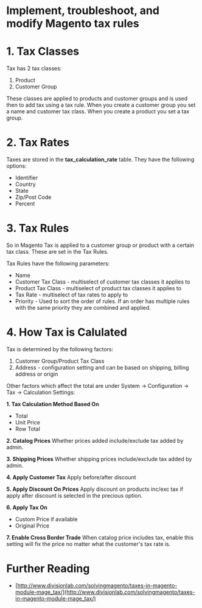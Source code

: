 # Implement, troubleshoot, and modify Magento tax rules



# 1. Tax Classes

Tax has 2 tax classes:

1. Product
2. Customer Group

These classes are applied to products and customer groups and is used then to add tax using a tax rule.
When you create a customer group you set a name and customer tax class.
When you create a product you set a tax group.

# 2. Tax Rates

Taxes are stored in the **tax_calculation_rate** table. They have the following options:

- Identifier
- Country
- State
- Zip/Post Code
- Percent


# 3. Tax Rules

So in Magento Tax is applied to a customer group or product with a certain tax class. These are set in the Tax Rules.

Tax Rules have the following parameters:

- Name
- Customer Tax Class - multiselect of customer tax classes it applies to
- Product Tax Class - multiselect of product tax classes it applies to
- Tax Rate - multiselect of tax rates to apply to
- Priority - Used to sort the order of rules. If an order has multiple rules with the same priority they are combined and applied.


# 4. How Tax is Calulated

Tax is determined by the following factors:

1. Customer Group/Product Tax Class
2. Address - configuration setting and can be based on shipping, billing address or origin

Other factors which affect the total are under System -> Configuration -> Tax -> Calculation Settings:

**1. Tax Calculation Method Based On**
- Total
- Unit Price
- Row Total

**2. Catalog Prices**
Whether prices added include/exclude tax added by admin.

**3. Shipping Prices**
Whether shipping prices include/exclude tax added by admin.

**4. Apply Customer Tax**
Apply before/after discount

**5. Apply Discount On Prices**
Apply discount on products inc/exc tax if apply after discount is selected in the precious option.

**6. Apply Tax On**
- Custom Price if available
- Original Price

**7. Enable Cross Border Trade**
When catalog price includes tax, enable this setting will fix the price no matter what the customer's tax rate is.


# Further Reading

- [http://www.divisionlab.com/solvingmagento/taxes-in-magento-module-mage_tax/](http://www.divisionlab.com/solvingmagento/taxes-in-magento-module-mage_tax/)
